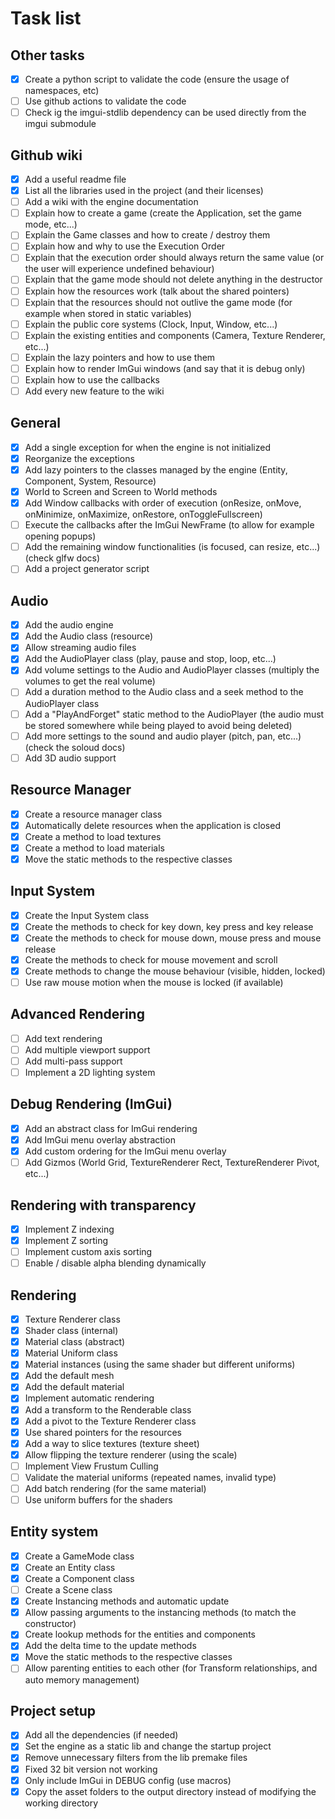 # Task list

## Other tasks

- [X] Create a python script to validate the code (ensure the usage of namespaces, etc)
- [ ] Use github actions to validate the code
- [ ] Check ig the imgui-stdlib dependency can be used directly from the imgui submodule

## Github wiki

- [X] Add a useful readme file
- [X] List all the libraries used in the project (and their licenses)
- [ ] Add a wiki with the engine documentation
- [ ] Explain how to create a game (create the Application, set the game mode, etc...)
- [ ] Explain the Game classes and how to create / destroy them
- [ ] Explain how and why to use the Execution Order
- [ ] Explain that the execution order should always return the same value (or the user will experience undefined behaviour)
- [ ] Explain that the game mode should not delete anything in the destructor
- [ ] Explain how the resources work (talk about the shared pointers)
- [ ] Explain that the resources should not outlive the game mode (for example when stored in static variables)
- [ ] Explain the public core systems (Clock, Input, Window, etc...)
- [ ] Explain the existing entities and components (Camera, Texture Renderer, etc...)
- [ ] Explain the lazy pointers and how to use them
- [ ] Explain how to render ImGui windows (and say that it is debug only)
- [ ] Explain how to use the callbacks
- [ ] Add every new feature to the wiki

## General

- [X] Add a single exception for when the engine is not initialized
- [X] Reorganize the exceptions
- [X] Add lazy pointers to the classes managed by the engine (Entity, Component, System, Resource)
- [X] World to Screen and Screen to World methods
- [X] Add Window callbacks with order of execution (onResize, onMove, onMinimize, onMaximize, onRestore, onToggleFullscreen)
- [ ] Execute the callbacks after the ImGui NewFrame (to allow for example opening popups)
- [ ] Add the remaining window functionalities (is focused, can resize, etc...) (check glfw docs)
- [ ] Add a project generator script

## Audio

- [X] Add the audio engine
- [X] Add the Audio class (resource)
- [X] Allow streaming audio files
- [X] Add the AudioPlayer class (play, pause and stop, loop, etc...)
- [X] Add volume settings to the Audio and AudioPlayer classes (multiply the volumes to get the real volume)
- [ ] Add a duration method to the Audio class and a seek method to the AudioPlayer class
- [ ] Add a "PlayAndForget" static method to the AudioPlayer (the audio must be stored somewhere while being played to avoid being deleted)
- [ ] Add more settings to the sound and audio player (pitch, pan, etc...) (check the soloud docs)
- [ ] Add 3D audio support

## Resource Manager

- [X] Create a resource manager class
- [X] Automatically delete resources when the application is closed
- [X] Create a method to load textures
- [X] Create a method to load materials
- [X] Move the static methods to the respective classes

## Input System

- [X] Create the Input System class
- [X] Create the methods to check for key down, key press and key release
- [X] Create the methods to check for mouse down, mouse press and mouse release
- [X] Create the methods to check for mouse movement and scroll
- [X] Create methods to change the mouse behaviour (visible, hidden, locked)
- [ ] Use raw mouse motion when the mouse is locked (if available)

## Advanced Rendering

- [ ] Add text rendering
- [ ] Add multiple viewport support
- [ ] Add multi-pass support
- [ ] Implement a 2D lighting system

## Debug Rendering (ImGui)

- [X] Add an abstract class for ImGui rendering
- [X] Add ImGui menu overlay abstraction
- [X] Add custom ordering for the ImGui menu overlay
- [ ] Add Gizmos (World Grid, TextureRenderer Rect, TextureRenderer Pivot, etc...)

## Rendering with transparency
- [X] Implement Z indexing
- [X] Implement Z sorting
- [ ] Implement custom axis sorting
- [ ] Enable / disable alpha blending dynamically

## Rendering

- [X] Texture Renderer class
- [X] Shader class (internal)
- [X] Material class (abstract)
- [X] Material Uniform class
- [X] Material instances (using the same shader but different uniforms)
- [X] Add the default mesh
- [X] Add the default material
- [X] Implement automatic rendering
- [X] Add a transform to the Renderable class
- [X] Add a pivot to the Texture Renderer class
- [X] Use shared pointers for the resources
- [X] Add a way to slice textures (texture sheet)
- [X] Allow flipping the texture renderer (using the scale)
- [ ] Implement View Frustum Culling
- [ ] Validate the material uniforms (repeated names, invalid type)
- [ ] Add batch rendering (for the same material)
- [ ] Use uniform buffers for the shaders

## Entity system

- [X] Create a GameMode class
- [X] Create an Entity class
- [X] Create a Component class
- [ ] Create a Scene class
- [X] Create Instancing methods and automatic update
- [X] Allow passing arguments to the instancing methods (to match the constructor)
- [X] Create lookup methods for the entities and components
- [X] Add the delta time to the update methods
- [X] Move the static methods to the respective classes
- [ ] Allow parenting entities to each other (for Transform relationships, and auto memory management)

## Project setup

- [X] Add all the dependencies (if needed)
- [X] Set the engine as a static lib and change the startup project
- [X] Remove unnecessary filters from the lib premake files
- [X] Fixed 32 bit version not working
- [X] Only include ImGui in DEBUG config (use macros)
- [X] Copy the asset folders to the output directory instead of modifying the working directory
